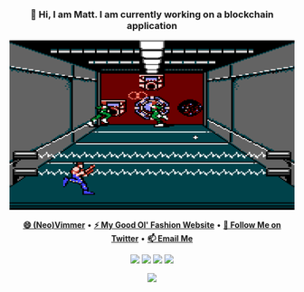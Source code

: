 <div align="center">
  <h3>
    🔭 Hi, I am Matt. I am currently working on a blockchain application
  </h3>
  <img height="300" width="600" src="assets/contra.gif" alt="retro contra gif" />
</div>

<p align="center">
  <b><a href="https://github.com/neovim/neovim">😄 (Neo)Vimmer</a></b>
  •
  <b><a href="https://www.mattwilliams.site/">⚡ My Good Ol' Fashion Website</a></b>
  •
  <b><a href="https://twitter.com/TheBashPotato">💬 Follow Me on Twitter</a></b>
  •
  <b><a href="mailto:mattltf@pm.me">📫 Email Me</a></b>
</p>

<p align="center">
  <img src="https://img.shields.io/badge/python-306998.svg?&style=for-the-badge&logo=python&logoColor=white" />
  <img src="https://img.shields.io/badge/rust-%23000000.svg?&style=for-the-badge&logo=rust&logoColor=white"/>
  <img src="https://img.shields.io/badge/typescript%20-%23007ACC.svg?&style=for-the-badge&logo=typescript&logoColor=white"/>
  <img src="https://img.shields.io/badge/neovim-%2357A143.svg?&style=for-the-badge&logo=neovim&logoColor=white"/>
</p>

<p align="center">
  <img src="https://img.shields.io/badge/programmer-I%20write%20code%20and%20stuff-lightgrey"/>
</p>

<!--
- 🔭 I’m currently working on ...
- 🌱 I’m currently learning ...
- 👯 I’m looking to collaborate on ...
- 🤔 I’m looking for help with ...
- 💬 Ask me about ...
- 📫 How to reach me: ...
- 😄 Pronouns: ...
- ⚡ Fun fact: ...
-->
